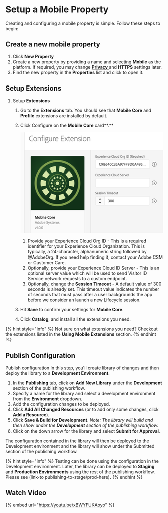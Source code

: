 # Setup a Mobile Property

Creating and configuring a mobile property is simple. Follow these steps to begin:

## Create a new mobile property

1. Click **New Property**
2. Create a new property by providing a name and selecting **Mobile** as the platform. If required, you may change [**Privacy** ](../resources/privacy-and-gdpr.md#setting-privacy-status)and **HTTPS** settings later.
3. Find the new property in the **Properties** list and click to open it.

## Setup Extensions

1. Setup **Extensions**
   1. Go to the **Extensions** tab. You should see that **Mobile Core** and **Profile** extensions are installed by default.  

   2. Click Configure on the **Mobile Core** card**.** 

      ![](../.gitbook/assets/screen-shot-2018-10-02-at-5.02.05-pm%20%282%29.png)

      1. Provide your Experience Cloud Org ID - This is a required identifier for your Experience Cloud Organization. This is typically, a 24-character, alphanumeric string followed by @AdobeOrg. If you need help finding it, contact your Adobe CSM or Customer Care.
      2. Optionally, provide your Experience Cloud ID Server - This is an optional server value which will be used to send Visitor ID Service network requests to a custom endpoint.
      3. Optionally, change the **Session Timeout** - A default value of 300 seconds is already set. This timeout value indicates the number of seconds that must pass after a user backgrounds the app before we consider an launch a new Lifecycle session.

   3. Hit **Save** to confirm your settings for **Mobile Core**.
   4. Click **Catalog**, and install all the extensions you need.

{% hint style="info" %}
Not sure on what extensions you need? Checkout the extensions listed in the **Using Mobile Extensions** section.
{% endhint %}

## Publish Configuration

Publish configuration In this step, you'll create library of changes and then deploy the library to a **Development Environment**.

1. In the **Publishing** tab, click on **Add New Library** under the **Development** section of the publishing workflow. 
2. Specify a name for the library and select a development environment from the **Environment** dropdown.
3. Add the configuration changes to be deployed.
4. Click **Add All Changed Resources** \(or to add only some changes, click **Add a Resource**\). 
5. Click **Save & Build for Development**. _Note: The library will build and then show under the **Development** section of the publishing workflow._
6. Click on the down arrow for the library and select **Submit for Approval**.

The configuration contained in the library will then be deployed to the Development environment and the library will show under the Submitted section of the publishing workflow.

{% hint style="info" %}
Testing can be done using the configuration in the Development environment. Later, the library can be deployed to **Staging** and **Production Environments** using the rest of the publishing workflow. Please see \(link-to publishing-to-stage/prod-here\)**.**
{% endhint %}

## Watch Video

{% embed url="https://youtu.be/xBWYFUKAoyo" %}

